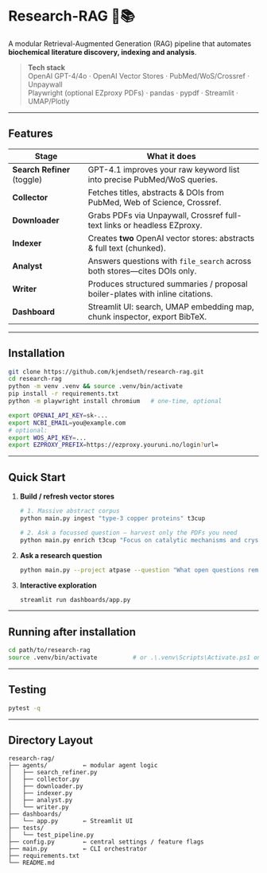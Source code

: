 # Research-RAG 🧬📚

A modular Retrieval-Augmented Generation (RAG) pipeline that automates **biochemical literature discovery, indexing and analysis**.

> **Tech stack**  
> OpenAI GPT-4/4o · OpenAI Vector Stores · PubMed/WoS/Crossref · Unpaywall  
> Playwright (optional EZproxy PDFs) · pandas · pypdf · Streamlit · UMAP/Plotly

---

## Features

| Stage                        | What it does                                                              |
|------------------------------|---------------------------------------------------------------------------|
| **Search Refiner** (toggle)  | GPT-4.1 improves your raw keyword list into precise PubMed/WoS queries.   |
| **Collector**                | Fetches titles, abstracts & DOIs from PubMed, Web of Science, Crossref.   |
| **Downloader**               | Grabs PDFs via Unpaywall, Crossref full-text links or headless EZproxy.   |
| **Indexer**                  | Creates **two** OpenAI vector stores: abstracts & full text (chunked).    |
| **Analyst**                  | Answers questions with `file_search` across both stores—cites DOIs only.  |
| **Writer**                   | Produces structured summaries / proposal boiler-plates with inline citations. |
| **Dashboard**                | Streamlit UI: search, UMAP embedding map, chunk inspector, export BibTeX.  |

---

## Installation

```bash
git clone https://github.com/kjendseth/research-rag.git
cd research-rag
python -m venv .venv && source .venv/bin/activate
pip install -r requirements.txt
python -m playwright install chromium   # one-time, optional
```

```bash
export OPENAI_API_KEY=sk-...
export NCBI_EMAIL=you@example.com
# optional:
export WOS_API_KEY=...
export EZPROXY_PREFIX=https://ezproxy.youruni.no/login?url=
```

---

## Quick Start

1. **Build / refresh vector stores**  
   ```bash
   # 1. Massive abstract corpus
   python main.py ingest "type‑3 copper proteins" t3cup

   # 2. Ask a focussed question – harvest only the PDFs you need
   python main.py enrich t3cup "Focus on catalytic mechanisms and crystal structures"   ```

2. **Ask a research question**  
   ```bash
   python main.py --project atpase --question "What open questions remain about E2P formation?"
   ```
3. **Interactive exploration**  
   ```bash
   streamlit run dashboards/app.py
   ```

---

## Running after installation

```bash
cd path/to/research-rag
source .venv/bin/activate          # or .\.venv\Scripts\Activate.ps1 on Windows
```

---

## Testing

```bash
pytest -q
```

---

## Directory Layout

```text
research-rag/
├── agents/          ← modular agent logic
│   ├── search_refiner.py
│   ├── collector.py
│   ├── downloader.py
│   ├── indexer.py
│   ├── analyst.py
│   └── writer.py
├── dashboards/
│   └── app.py       ← Streamlit UI
├── tests/
│   └── test_pipeline.py
├── config.py        ← central settings / feature flags
├── main.py          ← CLI orchestrator
├── requirements.txt
└── README.md
